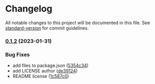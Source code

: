 # Changelog

All notable changes to this project will be documented in this file. See [standard-version](https://github.com/conventional-changelog/standard-version) for commit guidelines.

### [0.1.2](https://github.com/htcni/neoblaze/compare/v0.1.1...v0.1.2) (2023-01-31)


### Bug Fixes

* add files to package.json ([5354c34](https://github.com/htcni/neoblaze/commit/5354c3442c0344551d3922495016df9fa70d7002))
* add LICENSE author ([de39124](https://github.com/htcni/neoblaze/commit/de3912485d177ade49b4136bc3f8a06885c1b1c3))
* README license ([1c587c0](https://github.com/htcni/neoblaze/commit/1c587c09e320e36ad988f033b3c3c5d24a219295))
